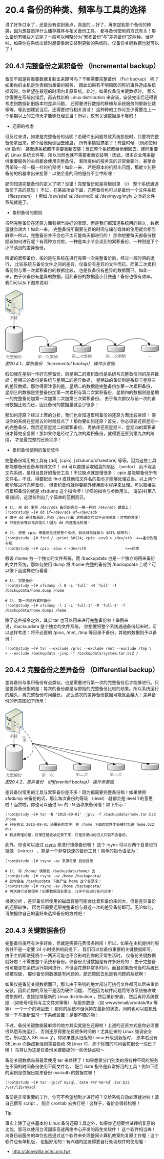 # 20.4 备份的种类、频率与工具的选择

讲了好多口水了，还是没有讲到重点，真是的....好了，再来提到那个备份的种类，因为想要选择什么储存媒体与相关备份工具， 都与备份使用的方式有关！那么备份有哪些方式呢？一般可以粗略分为“累积备份”与“差异备份”这两种。当然啦，如果你在系统出错时想要重新安装到更新的系统时，仅备份关键数据也就可以了！

## 20.4.1 完整备份之累积备份 （Incremental backup）

备份不就是将重要数据复制出来即可吗？干嘛需要完整备份 （Full backup） 呢？如果你的主机是负责相当重要的服务， 因此如果有不明原因的死机事件造成系统损毁时，你希望在最短的时间内复原系统。此时，如果仅备份关键数据时， 那么你得要在系统出错后，再去找新的 Linux distribution 来安装，安装完毕后还得要考虑到数据新旧版本的差异问题， 还得要进行数据的移植与系统服务的重新创建等等，等到创建妥当后，还得要进行相关测试！ 这种种的工作可至少得要花上一个星期以上的工作天才能够处理妥当！所以，仅有关键数据是不够的！

-   还原的考虑

但反过来讲，如果是完整备份的话呢？若硬件出问题导致系统损毁时，只要将完整备份拿出来，整个给他倾倒回去硬盘， 所有事情就搞定了！有些时候 （例如使用 dd 指令） 甚至连系统都不需要重新安装！反正整个系统都给他倒回去，连同重要的 Linux 系统文件等，所以当然也就不需要重新安装啊！因此，很多企业用来提供重要服务的主机都会使用完整备份， 若所提供的服务真的非常重要时，甚至会再架设一部一模一样的机器呢！如此一来， 若是原本的机器出问题，那就立刻将备份的机器拿出来接管！以使企业的网络服务不会中断哩！

那你知道完整备份的定义了吧？没错！完整备份就是将根目录 （/） 整个系统通通备份下来的意思！ 不过，在某些场合下面，完整备份也可以是备份一个文件系统 （filesystem）！例如 /dev/sda1 或 /dev/md0 或 /dev/myvg/mylv 之类的文件系统就是了。

-   累积备份的原则

虽然完整备份在还原方面有相当良好的表现，但是我们都知道系统用的越久，数据量就会越大！如此一来， 完整备份所需要花费的时间与储存媒体的使用就会相当麻烦～所以，完整备份并不会也不太可能每天都进行的！ 那你想要每天都备份数据该如何进行呢？有两种方式啦，一种是本小节会谈到的累积备份，一种则是下个小节谈到的差异备份。

所谓的累积备份，指的是在系统在进行完第一次完整备份后，经过一段时间的运行， 比较系统与备份文件之间的差异，仅备份有差异的文件而已。而第二次累积备份则与第一次累积备份的数据比较， 也是仅备份有差异的数据而已。如此一来，由于仅备份有差异的数据，因此备份的数据量小且快速！备份也很有效率。 我们可以从下图来说明：

![累积备份 （incremental backup） 操作示意图](/pic/incremental.gif)  
*图20.4.1、累积备份 （incremental backup） 操作示意图*

假如我在星期一作好完整备份，则星期二的累积备份是系统与完整备份间的差异数据；星期三的备份是系统与星期二的差异数据， 星期四的备份则是系统与星期三的差异数据。那你得要注意的是，星期二的数据是完整备份加第一次累积备份， 星期三的数据是完整备份加第一次累积与第二次累积备份，星期四的数据则是星期一的完整备份加第一次加第二次加第三次累积备份。 由于每次都仅与前一次的备份数据比较而已，因此备份的数据量就会少很多！

那如何还原？经过上面的分析，我们也会知道累积备份的还原方面比较麻烦！ 假设你的系统在星期五的时候挂点了！那你要如何还原？首先，你必须要还原星期一的完整备份，然后还原星期二的累积备份， 再依序还原星期三、星期四的累积备份才算完全复原！那如果你是经过了九次的累积备份，就得要还原到第九次的阶段， 才是最完整的还原程序！

-   累积备份使用的备份软件

完整备份常用的工具有 [dd], [cpio], [xfsdump/xfsrestore] 等等。因为这些工具都能够备份设备与特殊文件！ dd 可以直接读取磁盘的扇区 （sector） 而不理会文件系统，是相当良好的备份工具！不过缺点就是慢很多！ cpio 是能够备份所有文件名，不过，得要配合 find 或其他找文件名的指令才能够处理妥当。以上两个都能够进行完整备份， 但累积备份就得要额外使用脚本程序来处理。可以直接进行累积备份的就是 xfsdump 这个指令啰！详细的指令与参数用法， 请前往[第八章]查阅，这里仅列出几个简单的范例而已。

```shell
# 1\. 用 dd 来将 /dev/sda 备份到完全一模一样的 /dev/sdb 硬盘上：
[root@study ~]# dd if=/dev/sda of=/dev/sdb
# 由于 dd 是读取扇区，所以 /dev/sdb 这颗磁盘可以不必格式化！非常的方便！
# 只是你会等非常非常久！因为 dd 的速度比较慢！

# 2\. 使用 cpio 来备份与还原整个系统，假设储存媒体为 SATA 磁带机：
[root@study ~]# find / -print &#124; cpio -covB > /dev/st0  <==备份到磁带机
[root@study ~]# cpio -iduv < /dev/st0                  <==还原
```

假设 /home 为一个独立的文件系统，而 /backupdata 也是一个独立的用来备份的文件系统，那如何使用 dump 将 /home 完整的备份到 /backupdata 上呢？可以像下面这样进行看看：

```shell
# 1\. 完整备份
[root@study ~]# xfsdump -l 0 -L 'full' -M 'full' -f /backupdata/home.dump /home

# 2\. 第一次进行累积备份
[root@study ~]# xfsdump -l 1 -L 'full-1' -M 'full-1' -f /backupdata/home.dump1 /home
```

除了这些指令之外，其实 tar 也可以用来进行完整备份啦！举例来说，/backupdata 是个独立的文件系统， 你想要将整个系统通通备份起来时，可以这样考虑：将不必要的 /proc, /mnt, /tmp 等目录不备份，其他的数据则予以备份：

```shell
[root@study ~]# tar --exclude /proc --exclude /mnt --exclude /tmp \
> --exclude /backupdata -jcvp -f /backupdata/system.tar.bz2 /
```

## 20.4.2 完整备份之差异备份 （Differential backup）

差异备份与累积备份有点类似，也是需要进行第一次的完整备份后才能够进行。只是差异备份指的是：每次的备份都是与原始的完整备份比较的结果。所以系统运行的越久，离完整备份时间越长， 那么该次的差异备份数据可能就会越大！差异备份的示意图如下所示：

![差异备份 （differential backup） 操作示意图](/pic/differential.gif)  
*图20.4.2、差异备份 （differential backup） 操作示意图*

差异备份常用的工具与累积备份差不多！因为都需要完整备份嘛！如果使用 xfsdump 来备份的话，那么每次备份的等级 （level） 就都会是 level 1 的意思啦！当然啦，你也可以通过 tar 的 -N 选项来备份喔！如下所示：

```shell
[root@study ~]# tar -N '2015-09-01' -jpcv -f /backupdata/home.tar.bz2 /home
# 只有在比 2015-09-01 还要新的文件，在 /home 下面的文件才会被打包进 home.bz2 中！
# 有点奇怪的是，目录还是会被记录下来，只是目录内的旧文件就不会备份。
```

此外，你也可以通过 [rsync](http://linux.vbird.org/linux_server/0310telnetssh.php#rsync) 来进行镜像备份喔！ 这个 rsync 可以对两个目录进行镜像 （mirror） ，算是一个非常快速的备份工具！简单的指令语法为：

```shell
[root@study ~]# rsync -av 来源目录 目标目录

# 1\. 将 /home/ 镜像到 /backupdata/home/ 去
[root@study ~]# rsync -av /home /backupdata/
# 此时会在 /backupdata 下面产生 home 这个目录来！
[root@study ~]# rsync -av /home /backupdata/
# 再次进行会快很多！如果数据没有更动，几乎不会进行任何动作！
```

根据分析 ，差异备份所使用的磁盘容量可能会比累积备份来的大，但是差异备份的还原较快， 因为只需要还原完整备份与最近一次的差异备份即可。无论如何，请依据你自己的喜好来选择备份的方式吧！

## 20.4.3 关键数据备份

完整备份虽然有许多好处，但就是需要花费很多时间！所以，如果在主机提供的服务并不是一定要 24 小时提供的前提下， 我们可以仅备份重要的关键数据即可。由于主机即使死机个一两天可能也不会影响到你的正常生活时， 仅备份关键数据就好啦！不需要整个系统都备份。仅备份关键数据是有许多好处的！ 由于完整备份可能是在系统运行期间进行，不但会花费非常多时间，而且如果备份当时系统已经被攻破， 那你备份的数据是有问题的，那还原回去也是有问题的系统啊！

如果仅是备份关键数据而已，那么由于系统的绝大部分可执行文件都可以后来重新安装，因此若你的系统不是因为硬件问题， 而是因为软件问题而导致系统被攻破或损毁时，直接捉取最新的 Linux distribution ，然后重新安装， 然后再将系统数据 （如帐号/密码与主文件夹等等） 与服务数据 （如 www/email/crontab/ftp 等等） 一个一个的填回去！ 那你的系统不但保持在最新的状态，同时也可以趁机处理一下与重新温习一下系统设置！是很不错的呦！

不过，备份关键数据最麻烦的地方其实就是在还原啦！上述的还原方式是你必须要很熟悉系统运行， 否则还原得要花费很多时间的！尤其近来的 Linux 强调安全性，所以加入 SELinux 了，你如果要从旧版的 Linux 升级到新版时， 原本若没有 SELinux 而换成新版则需要启动 SELinux 时，那个除错的时间会花很长一段日子哩！ 鸟哥认为这是仅备份关键数据的一些优缺点啦～

备份关键数据鸟哥最爱使用 tar 来处理了！如果想要分门别类的将各种不同的服务在不同的时间备份使用不同文件名， 配合 date 指令是非常好用的工具！例如下面的案例是依据日期来备份 mariadb 的数据库喔！

```shell
[root@study ~]# tar -jpcvf mysql.`date +%Y-%m-%d`.tar.bz2 /var/lib/mysql
```

备份是非常重要的工作，你可不希望想到才进行吧？交给系统自动处理就对啦！请自己撰写 script ， 配合 crontab 去执行吧！这样子，备份会很轻松喔！



> [!TIP]
> 事实上除了这些基本的 Linux 备份还原工具之外，如果你还想要尝试裸机复原的功能，那可以使用台湾国家高速网络中心开发的再生龙软件！ 这个软件相当棒！鸟哥目前服务的单位也是通过这个软件来处理整间计算机教室的复原工作喔！这个软件也有单机版， 也挺好用的！有兴趣的朋友得要自行处理软件的使用喔：

-   <http://clonezilla.nchc.org.tw/>
